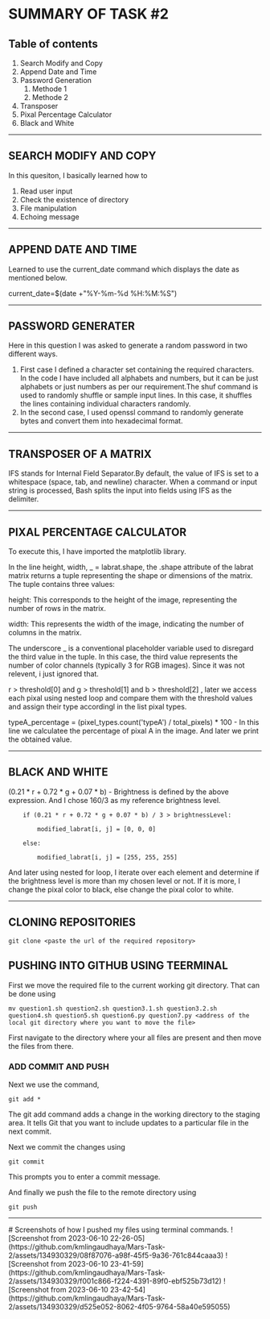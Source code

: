 # SUMMARY OF TASK #2 
## **Table of contents**
1. Search Modify and Copy
2. Append Date and Time
3. Password Generation
    1. Methode 1
    2. Methode 2
4. Transposer
5. Pixal Percentage Calculator
6. Black and White
<hr>

## SEARCH MODIFY AND COPY

In this quesiton, I basically learned how to 
1. Read user input 
2. Check the existence of directory
3. File manipulation
4. Echoing message
<hr>

## APPEND DATE AND TIME

Learned to use the current_date command which displays the date as mentioned below.

current_date=$(date +"%Y-%m-%d %H:%M:%S")
<hr>

## PASSWORD GENERATER

Here in this question I was asked to generate a random password in two different ways.
1. First case I defined a character set containing the required characters. In the code I have included all alphabets and numbers, but it can be just alphabets or just numbers as per our requirement.The shuf command is used to randomly shuffle or sample input lines. In this case, it shuffles the lines containing individual characters randomly.
2. In the second case, I used openssl command to randomly generate bytes and convert them into hexadecimal format.
<hr>

## TRANSPOSER OF A MATRIX

IFS stands for Internal Field Separator.By default, the value of IFS is set to a whitespace (space, tab, and newline) character. When a command or input string is processed, Bash splits the input into fields using IFS as the delimiter.
<hr>

## PIXAL PERCENTAGE CALCULATOR

To execute this, I have imported the matplotlib library.

In the line height, width, _ = labrat.shape, the .shape attribute of the labrat matrix returns a tuple representing the shape or dimensions of the matrix. The tuple contains three values:

height: This corresponds to the height of the image, representing the number of rows in the matrix.

width: This represents the width of the image, indicating the number of columns in the matrix.

The underscore _ is a conventional placeholder variable used to disregard the third value in the tuple. In this case, the third value represents the number of color channels (typically 3 for RGB images). Since it was not relevent, i just ignored that.

r > threshold[0] and g > threshold[1] and b > threshold[2] , later we access each pixal using nested loop and compare them with the threshold values and assign their type accordingl in the list pixal types.

typeA_percentage = (pixel_types.count('typeA') / total_pixels) * 100  - In this line we calculatee the percentage of pixal A in the image. And later we print the obtained value.
<hr>

## BLACK AND WHITE

(0.21 * r + 0.72 * g + 0.07 * b) - Brightness is defined by the above expression. And I chose 160/3 as my reference brightness level.

        if (0.21 * r + 0.72 * g + 0.07 * b) / 3 > brightnessLevel:
        
            modified_labrat[i, j] = [0, 0, 0]
            
        else:
        
            modified_labrat[i, j] = [255, 255, 255]
            
And later using nested for loop, I iterate over each element and determine if the brightness level is more than my chosen level or not. If it is more, I change the pixal color to black, else change the pixal color to white.  
<hr>

## CLONING REPOSITORIES

    git clone <paste the url of the required repository>
    
## PUSHING INTO GITHUB USING TEERMINAL

First we move the required file to the current working git directory. That can be done using
    
    mv question1.sh question2.sh question3.1.sh question3.2.sh question4.sh question5.sh question6.py question7.py <address of the local git directory where you want to move the file>
    
First navigate to the directory where your all files are present and then move the files from there. 

### ADD COMMIT AND PUSH

Next we use the command,
    
    git add *
The git add command adds a change in the working directory to the staging area. It tells Git that you want to include updates to a particular file in the next commit.   

Next we commit the changes using 

    git commit
This prompts you to enter a commit message.

And finally we push the file to the remote directory using 

    git push
    
 <hr>   
 # Screenshots of how I pushed my files using terminal commands.
![Screenshot from 2023-06-10 22-26-05](https://github.com/kmlingaudhaya/Mars-Task-2/assets/134930329/08f87076-a98f-45f5-9a36-761c844caaa3)
![Screenshot from 2023-06-10 23-41-59](https://github.com/kmlingaudhaya/Mars-Task-2/assets/134930329/f001c866-f224-4391-89f0-ebf525b73d12)
![Screenshot from 2023-06-10 23-42-54](https://github.com/kmlingaudhaya/Mars-Task-2/assets/134930329/d525e052-8062-4f05-9764-58a40e595055)
